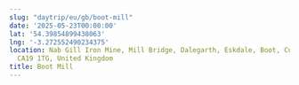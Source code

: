 ```yaml
---
slug: "daytrip/eu/gb/boot-mill"
date: '2025-05-23T00:00:00'
lat: '54.39854899438063'
lng: '-3.272552490234375'
location: Nab Gill Iron Mine, Mill Bridge, Dalegarth, Eskdale, Boot, Cumberland, England,
  CA19 1TG, United Kingdom
title: Boot Mill
---
```




